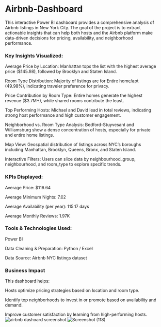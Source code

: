 # Airbnb-Dashboard
This interactive Power BI dashboard provides a comprehensive analysis of Airbnb listings in New York City. The goal of the project is to extract actionable insights that can help both hosts and the Airbnb platform make data-driven decisions for pricing, availability, and neighborhood performance.

### Key Insights Visualized:
Average Price by Location: Manhattan tops the list with the highest average price ($145.98), followed by Brooklyn and Staten Island.

Room Type Distribution: Majority of listings are for Entire home/apt (49.98%), indicating traveler preference for privacy.

Price Contribution by Room Type: Entire homes generate the highest revenue ($3.7M+), while shared rooms contribute the least.

Top Performing Hosts: Michael and David lead in total reviews, indicating strong host performance and high customer engagement.

Neighborhood vs. Room Type Analysis: Bedford-Stuyvesant and Williamsburg show a dense concentration of hosts, especially for private and entire home listings.

Map View: Geospatial distribution of listings across NYC’s boroughs including Manhattan, Brooklyn, Queens, Bronx, and Staten Island.

Interactive Filters: Users can slice data by neighbourhood_group, neighbourhood, and room_type to explore specific trends.

### KPIs Displayed:
Average Price: $119.64

Average Minimum Nights: 7.02

Average Availability (per year): 115.17 days

Average Monthly Reviews: 1.97K

### Tools & Technologies Used:
Power BI

Data Cleaning & Preparation: Python / Excel

Data Source: Airbnb NYC listings dataset

### Business Impact
This dashboard helps:

Hosts optimize pricing strategies based on location and room type.

Identify top neighborhoods to invest in or promote based on availability and demand.

Improve customer satisfaction by learning from high-performing hosts.
![airbnb dashoard screenshot](https://github.com/user-attachments/assets/681dffe9-31a7-4a17-83cf-edfad26ccc89)
![Screenshot (118)](https://github.com/user-attachments/assets/86bf50b3-a609-4cbc-9e47-de2967b373f4)

